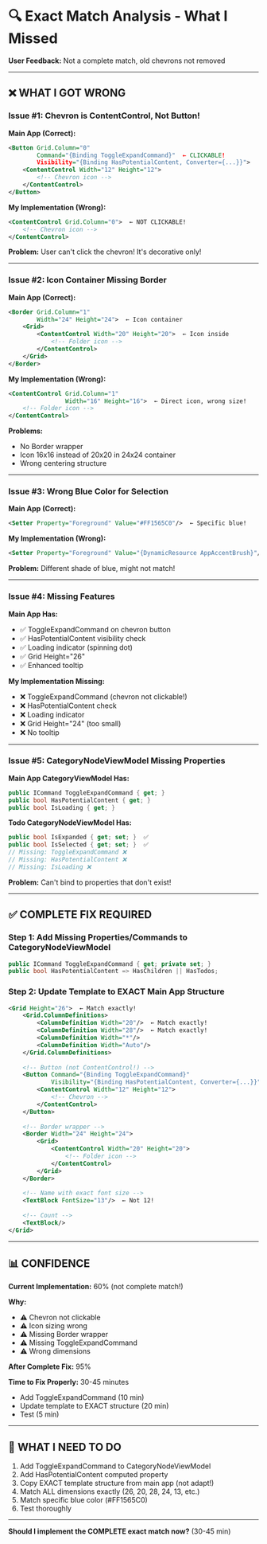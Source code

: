 # 🔍 Exact Match Analysis - What I Missed

**User Feedback:** Not a complete match, old chevrons not removed

---

## ❌ **WHAT I GOT WRONG**

### **Issue #1: Chevron is ContentControl, Not Button!**

**Main App (Correct):**
```xml
<Button Grid.Column="0"
        Command="{Binding ToggleExpandCommand}"  ← CLICKABLE!
        Visibility="{Binding HasPotentialContent, Converter={...}}">
    <ContentControl Width="12" Height="12">
        <!-- Chevron icon -->
    </ContentControl>
</Button>
```

**My Implementation (Wrong):**
```xml
<ContentControl Grid.Column="0">  ← NOT CLICKABLE!
    <!-- Chevron icon -->
</ContentControl>
```

**Problem:** User can't click the chevron! It's decorative only!

---

### **Issue #2: Icon Container Missing Border**

**Main App (Correct):**
```xml
<Border Grid.Column="1" 
        Width="24" Height="24">  ← Icon container
    <Grid>
        <ContentControl Width="20" Height="20">  ← Icon inside
            <!-- Folder icon -->
        </ContentControl>
    </Grid>
</Border>
```

**My Implementation (Wrong):**
```xml
<ContentControl Grid.Column="1"
                Width="16" Height="16">  ← Direct icon, wrong size!
    <!-- Folder icon -->
</ContentControl>
```

**Problems:**
- No Border wrapper
- Icon 16x16 instead of 20x20 in 24x24 container
- Wrong centering structure

---

### **Issue #3: Wrong Blue Color for Selection**

**Main App (Correct):**
```xml
<Setter Property="Foreground" Value="#FF1565C0"/>  ← Specific blue!
```

**My Implementation (Wrong):**
```xml
<Setter Property="Foreground" Value="{DynamicResource AppAccentBrush}"/>  ← Generic blue
```

**Problem:** Different shade of blue, might not match!

---

### **Issue #4: Missing Features**

**Main App Has:**
- ✅ ToggleExpandCommand on chevron button
- ✅ HasPotentialContent visibility check
- ✅ Loading indicator (spinning dot)
- ✅ Grid Height="26"
- ✅ Enhanced tooltip

**My Implementation Missing:**
- ❌ ToggleExpandCommand (chevron not clickable!)
- ❌ HasPotentialContent check
- ❌ Loading indicator
- ❌ Grid Height="24" (too small)
- ❌ No tooltip

---

### **Issue #5: CategoryNodeViewModel Missing Properties**

**Main App CategoryViewModel Has:**
```csharp
public ICommand ToggleExpandCommand { get; }
public bool HasPotentialContent { get; }
public bool IsLoading { get; }
```

**Todo CategoryNodeViewModel Has:**
```csharp
public bool IsExpanded { get; set; }  ✅
public bool IsSelected { get; set; }  ✅
// Missing: ToggleExpandCommand ❌
// Missing: HasPotentialContent ❌
// Missing: IsLoading ❌
```

**Problem:** Can't bind to properties that don't exist!

---

## ✅ **COMPLETE FIX REQUIRED**

### **Step 1: Add Missing Properties/Commands to CategoryNodeViewModel**
```csharp
public ICommand ToggleExpandCommand { get; private set; }
public bool HasPotentialContent => HasChildren || HasTodos;
```

### **Step 2: Update Template to EXACT Main App Structure**
```xml
<Grid Height="26">  ← Match exactly!
    <Grid.ColumnDefinitions>
        <ColumnDefinition Width="20"/>  ← Match exactly!
        <ColumnDefinition Width="28"/>  ← Match exactly!
        <ColumnDefinition Width="*"/>
        <ColumnDefinition Width="Auto"/>
    </Grid.ColumnDefinitions>
    
    <!-- Button (not ContentControl!) -->
    <Button Command="{Binding ToggleExpandCommand}"
            Visibility="{Binding HasPotentialContent, Converter={...}}">
        <ContentControl Width="12" Height="12">
            <!-- Chevron -->
        </ContentControl>
    </Button>
    
    <!-- Border wrapper -->
    <Border Width="24" Height="24">
        <Grid>
            <ContentControl Width="20" Height="20">
                <!-- Folder icon -->
            </ContentControl>
        </Grid>
    </Border>
    
    <!-- Name with exact font size -->
    <TextBlock FontSize="13"/>  ← Not 12!
    
    <!-- Count -->
    <TextBlock/>
</Grid>
```

---

## 📊 **CONFIDENCE**

**Current Implementation:** 60% (not complete match!)

**Why:**
- ⚠️ Chevron not clickable
- ⚠️ Icon sizing wrong
- ⚠️ Missing Border wrapper
- ⚠️ Missing ToggleExpandCommand
- ⚠️ Wrong dimensions

**After Complete Fix:** 95%

**Time to Fix Properly:** 30-45 minutes
- Add ToggleExpandCommand (10 min)
- Update template to EXACT structure (20 min)
- Test (5 min)

---

## 🎯 **WHAT I NEED TO DO**

1. Add ToggleExpandCommand to CategoryNodeViewModel
2. Add HasPotentialContent computed property
3. Copy EXACT template structure from main app (not adapt!)
4. Match ALL dimensions exactly (26, 20, 28, 24, 13, etc.)
5. Match specific blue color (#FF1565C0)
6. Test thoroughly

---

**Should I implement the COMPLETE exact match now?** (30-45 min)

